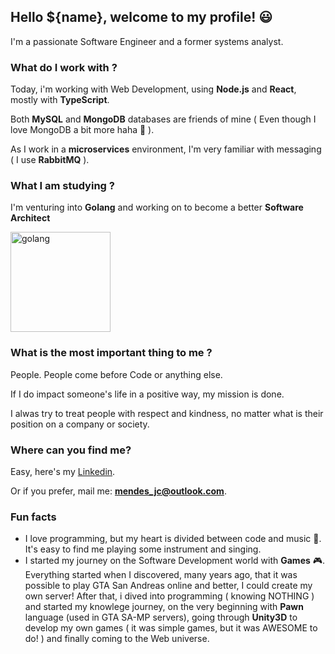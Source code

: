 ## Hello ${name}, welcome to my profile! 😃

I'm a passionate Software Engineer and a former systems analyst.

### What do I work with ?

Today, i'm working with Web Development, using **Node.js** and **React**, mostly with **TypeScript**.

Both **MySQL** and **MongoDB** databases are friends of mine ( Even though I love MongoDB a bit more haha 💚 ).

As I work in a **microservices** environment, I'm very familiar with messaging ( I use **RabbitMQ** ).

### What I am studying ?

I'm venturing into **Golang** and working on to become a better **Software Architect**

<img src="https://external-content.duckduckgo.com/iu/?u=https%3A%2F%2Fcdn-images-1.medium.com%2Fmax%2F1600%2F1*_wxwNuxszA6vwQIUMbF-fw.gif&f=1&nofb=1" alt="golang" width="160px"/>

### What is the most important thing to me ?

People. People come before Code or anything else.

If I do impact someone's life in a positive way, my mission is done.

I alwas try to treat people with respect and kindness, no matter what is their position on a company or society.

### Where can you find me?

Easy, here's my [Linkedin](https://www.linkedin.com/in/julio-mendes/).

Or if you prefer, mail me: **mendes_jc@outlook.com**.

### Fun facts

- I love programming, but my heart is divided between code and music 🎵. It's easy to find me playing some instrument and singing.
- I started my journey on the Software Development world with **Games** 🎮. Everything started when I discovered, many years ago, that it was possible to play GTA San Andreas online and better, I could create my own server!
  After that, i dived into programming ( knowing NOTHING ) and started my knowlege journey, on the very beginning with **Pawn** language (used in GTA SA-MP servers), going through **Unity3D** to develop my own games ( it was simple games, but it was AWESOME to do! ) and finally coming to the Web universe.

<!--
**mendes-jc/mendes-jc** is a ✨ _special_ ✨ repository because its `README.md` (this file) appears on your GitHub profile.

Here are some ideas to get you started:

- 🔭 I’m currently working on ...
- 🌱 I’m currently learning ...
- 👯 I’m looking to collaborate on ...
- 🤔 I’m looking for help with ...
- 💬 Ask me about ...
- 📫 How to reach me: ...
- 😄 Pronouns: ...
- ⚡ Fun fact: ...
-->
